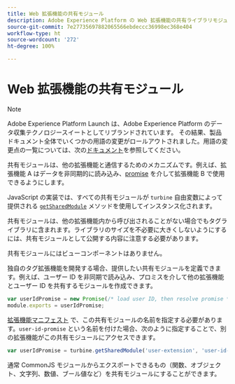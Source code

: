 ```yaml
---
title: Web 拡張機能の共有モジュール
description: Adobe Experience Platform の Web 拡張機能の共有ライブラリモジュールを定義する方法について説明します。
source-git-commit: 7e27735697882065566ebdeccc36998ec368e404
workflow-type: ht
source-wordcount: '272'
ht-degree: 100%

---
```


# Web 拡張機能の共有モジュール

>[!NOTE]
>
>Adobe Experience Platform Launch は、Adobe Experience Platform のデータ収集テクノロジースイートとしてリブランドされています。 その結果、製品ドキュメント全体でいくつかの用語の変更がロールアウトされました。用語の変更点の一覧については、次の[ドキュメント](../../term-updates.md)を参照してください。

共有モジュールは、他の拡張機能と通信するためのメカニズムです。例えば、拡張機能 A はデータを非同期的に読み込み、[promise](https://developer.mozilla.org/ja-JP/docs/Web/JavaScript/Reference/Global_Objects/Promise) を介して拡張機能 B で使用できるようにします。

JavaScript の実装では、すべての共有モジュールが `turbine` 自由変数によって提供される [`getSharedModule`](../turbine.md#shared) メソッドを使用してインスタンス化されます。

共有モジュールは、他の拡張機能内から呼び出されることがない場合でもタグライブラリに含まれます。ライブラリのサイズを不必要に大きくしないようにするには、共有モジュールとして公開する内容に注意する必要があります。

共有モジュールにはビューコンポーネントはありません。

独自のタグ拡張機能を開発する場合、提供したい共有モジュールを定義できます。例えば、ユーザー ID を非同期で読み込み、プロミスを介して他の拡張機能とユーザー ID を共有するモジュールを作成できます。

```javascript
var userIdPromise = new Promise(/* load user ID, then resolve promise */);
module.exports = userIdPromise;
```

[拡張機能マニフェスト](../manifest.md) で、この共有モジュールの名前を指定する必要があります。`user-id-promise` という名前を付けた場合、次のように指定することで、別の拡張機能がこの共有モジュールにアクセスできます。

```javascript
var userIdPromise = turbine.getSharedModule('user-extension', 'user-id-promise');
```

通常 CommonJS モジュールからエクスポートできるもの（関数、オブジェクト、文字列、数値、ブール値など）を共有モジュールにすることができます。
